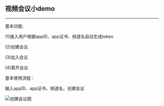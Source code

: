 ## 视频会议小demo

***
基本功能:

(1)接入用户根据appID、app证书、频道名自动生成token

(2)创建会议

(3)加入会议

(4)离开会议

基本使用流程：

输入appID、app证书、频道名，创建会议

![创建会议图]('http://https://github.com/qiong1999/video-test/public/test.png')